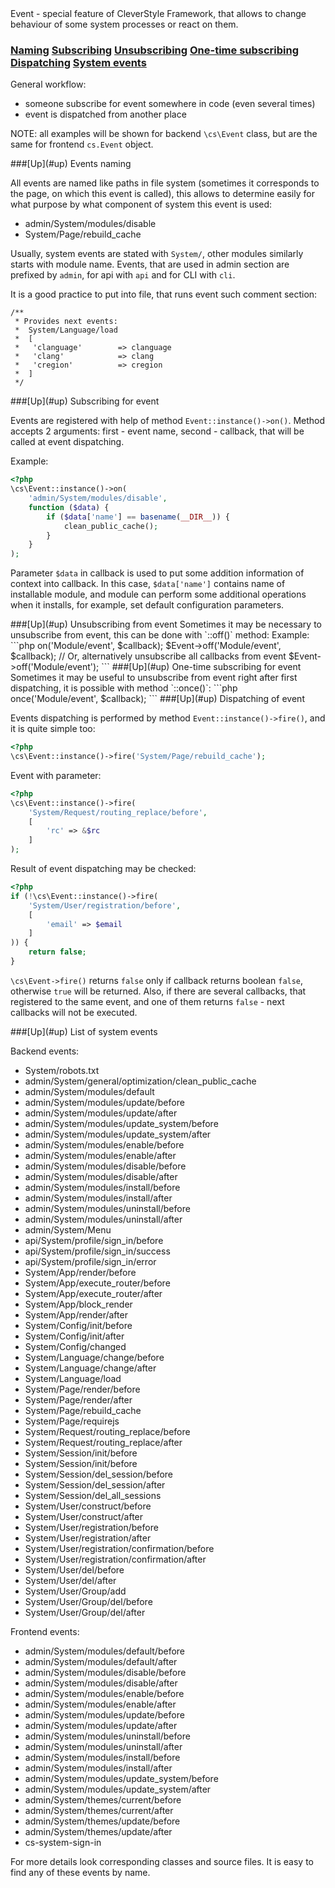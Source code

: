 <a name="up" />
Event - special feature of CleverStyle Framework, that allows to change behaviour of some system processes or react on them.

### [Naming](#naming) [Subscribing](#subscribing) [Unsubscribing](#unsubscribing) [One-time subscribing](#one-time-subscribing) [Dispatching](#dispatching) [System events](#system-events)

General workflow:
* someone subscribe for event somewhere in code (even several times)
* event is dispatched from another place

NOTE: all examples will be shown for backend `\cs\Event` class, but are the same for frontend `cs.Event` object.

<a name="naming" />
###[Up](#up) Events naming

All events are named like paths in file system (sometimes it corresponds to the page, on which this event is called), this allows to determine easily for what purpose by what component of system this event is used:

* admin/System/modules/disable
* System/Page/rebuild_cache

Usually, system events are stated with `System/`, other modules similarly starts with module name. Events, that are used in admin section are prefixed by `admin`, for api with `api` and for CLI with `cli`.

It is a good practice to put into file, that runs event such comment section:
```
/**
 * Provides next events:
 *  System/Language/load
 *  [
 *   'clanguage'        => clanguage
 *   'clang'            => clang
 *   'cregion'          => cregion
 *  ]
 */
```
<a name="subscribing" />
###[Up](#up) Subscribing for event

Events are registered with help of method `Event::instance()->on()`. Method accepts 2 arguments: first - event name, second - callback, that will be called at event dispatching.

Example:
```php
<?php
\cs\Event::instance()->on(
    'admin/System/modules/disable',
    function ($data) {
        if ($data['name'] == basename(__DIR__)) {
            clean_public_cache();
        }
    }
);
```
Parameter `$data` in callback is used to put some addition information of context into callback.
In this case, `$data['name']` contains name of installable module, and module can perform some additional operations when it installs, for example, set default configuration parameters.

<a name="unsubscribing" />
###[Up](#up) Unsubscribing from event
Sometimes it may be necessary to unsubscribe from event, this can be done with `::off()` method:
Example:
```php
<?php
$callback = function () {};
$Event    = \cs\Event::instance();
$Event->on('Module/event', $callback);
$Event->off('Module/event', $callback);
// Or, alternatively unsubscribe all callbacks from event
$Event->off('Module/event');
```

<a name="one-time-subscribing" />
###[Up](#up) One-time subscribing for event
Sometimes it may be useful to unsubscribe from event right after first dispatching, it is possible with method `::once()`:
```php
<?php
\cs\Event::instance()->once('Module/event', $callback);
```

<a name="dispatching" />
###[Up](#up) Dispatching of event

Events dispatching is performed by method `Event::instance()->fire()`, and it is quite simple too:
```php
<?php
\cs\Event::instance()->fire('System/Page/rebuild_cache');
```
Event with parameter:
```php
<?php
\cs\Event::instance()->fire(
    'System/Request/routing_replace/before',
    [
        'rc' => &$rc
    ]
);
```

Result of event dispatching may be checked:
```php
<?php
if (!\cs\Event::instance()->fire(
    'System/User/registration/before',
    [
        'email' => $email
    ]
)) {
    return false;
}
```
`\cs\Event->fire()` returns `false` only if callback returns boolean `false`, otherwise `true` will be returned. Also, if there are several callbacks, that registered to the same event, and one of them returns `false` - next callbacks will not be executed.

<a name="system-events" />
###[Up](#up) List of system events

Backend events:
* System/robots.txt
* admin/System/general/optimization/clean_public_cache
* admin/System/modules/default
* admin/System/modules/update/before
* admin/System/modules/update/after
* admin/System/modules/update_system/before
* admin/System/modules/update_system/after
* admin/System/modules/enable/before
* admin/System/modules/enable/after
* admin/System/modules/disable/before
* admin/System/modules/disable/after
* admin/System/modules/install/before
* admin/System/modules/install/after
* admin/System/modules/uninstall/before
* admin/System/modules/uninstall/after
* admin/System/Menu
* api/System/profile/sign_in/before
* api/System/profile/sign_in/success
* api/System/profile/sign_in/error
* System/App/render/before
* System/App/execute_router/before
* System/App/execute_router/after
* System/App/block_render
* System/App/render/after
* System/Config/init/before
* System/Config/init/after
* System/Config/changed
* System/Language/change/before
* System/Language/change/after
* System/Language/load
* System/Page/render/before
* System/Page/render/after
* System/Page/rebuild_cache
* System/Page/requirejs
* System/Request/routing_replace/before
* System/Request/routing_replace/after
* System/Session/init/before
* System/Session/init/before
* System/Session/del_session/before
* System/Session/del_session/after
* System/Session/del_all_sessions
* System/User/construct/before
* System/User/construct/after
* System/User/registration/before
* System/User/registration/after
* System/User/registration/confirmation/before
* System/User/registration/confirmation/after
* System/User/del/before
* System/User/del/after
* System/User/Group/add
* System/User/Group/del/before
* System/User/Group/del/after

Frontend events:
* admin/System/modules/default/before
* admin/System/modules/default/after
* admin/System/modules/disable/before
* admin/System/modules/disable/after
* admin/System/modules/enable/before
* admin/System/modules/enable/after
* admin/System/modules/update/before
* admin/System/modules/update/after
* admin/System/modules/uninstall/before
* admin/System/modules/uninstall/after
* admin/System/modules/install/before
* admin/System/modules/install/after
* admin/System/modules/update_system/before
* admin/System/modules/update_system/after
* admin/System/themes/current/before
* admin/System/themes/current/after
* admin/System/themes/update/before
* admin/System/themes/update/after
* cs-system-sign-in

For more details look corresponding classes and source files. It is easy to find any of these events by name.
